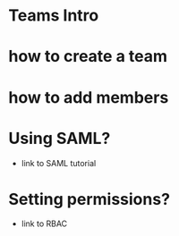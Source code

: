 # Teams Intro

# how to create a team

# how to add members

# Using SAML?
- link to SAML tutorial

# Setting permissions?
- link to RBAC
